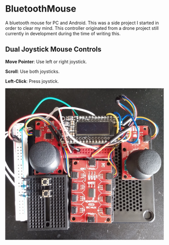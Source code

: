 # BluetoothMouse
A bluetooth mouse for PC and Android. This was a side project I started in order to clear my mind. This controller originated from a drone project still currently in development during the time of writing this.

## Dual Joystick Mouse Controls
<b>Move Pointer</b>: Use left or right joystick.

<b>Scroll</b>: Use both joysticks.

<b>Left-Click</b>: Press joystick.

![Controller](https://github.com/Hykudoru/BluetoothMouse/blob/main/img/Controller.jpg)
